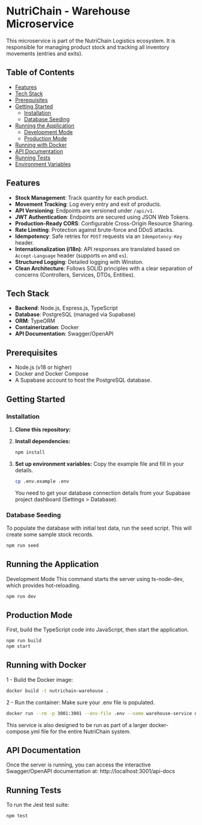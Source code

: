 # NutriChain - Warehouse Microservice

This microservice is part of the NutriChain Logistics ecosystem. It is responsible for managing product stock and tracking all inventory movements (entries and exits).

## Table of Contents

- [Features](#features)
- [Tech Stack](#tech-stack)
- [Prerequisites](#prerequisites)
- [Getting Started](#getting-started)
  - [Installation](#installation)
  - [Database Seeding](#database-seeding)
- [Running the Application](#running-the-application)
  - [Development Mode](#development-mode)
  - [Production Mode](#production-mode)
- [Running with Docker](#running-with-docker)
- [API Documentation](#api-documentation)
- [Running Tests](#running-tests)
- [Environment Variables](#environment-variables)

## Features

- **Stock Management**: Track quantity for each product.
- **Movement Tracking**: Log every entry and exit of products.
- **API Versioning**: Endpoints are versioned under `/api/v1`.
- **JWT Authentication**: Endpoints are secured using JSON Web Tokens.
- **Production-Ready CORS**: Configurable Cross-Origin Resource Sharing.
- **Rate Limiting**: Protection against brute-force and DDoS attacks.
- **Idempotency**: Safe retries for `POST` requests via an `Idempotency-Key` header.
- **Internationalization (i18n)**: API responses are translated based on `Accept-Language` header (supports `en` and `es`).
- **Structured Logging**: Detailed logging with Winston.
- **Clean Architecture**: Follows SOLID principles with a clear separation of concerns (Controllers, Services, DTOs, Entities).

## Tech Stack

- **Backend**: Node.js, Express.js, TypeScript
- **Database**: PostgreSQL (managed via Supabase)
- **ORM**: TypeORM
- **Containerization**: Docker
- **API Documentation**: Swagger/OpenAPI

## Prerequisites

- Node.js (v18 or higher)
- Docker and Docker Compose
- A Supabase account to host the PostgreSQL database.

## Getting Started

### Installation

1.  **Clone this repository:**

2.  **Install dependencies:**
    ```bash
    npm install
    ```

3.  **Set up environment variables:**
    Copy the example file and fill in your details.
    ```bash
    cp .env.example .env
    ```
    You need to get your database connection details from your Supabase project dashboard (Settings > Database).

### Database Seeding

To populate the database with initial test data, run the seed script. This will create some sample stock records.

```bash
npm run seed
```

## Running the Application
Development Mode
This command starts the server using ts-node-dev, which provides hot-reloading.
```bash
npm run dev
```

## Production Mode
First, build the TypeScript code into JavaScript, then start the application.
```bash
npm run build
npm start
```

## Running with Docker

1 - Build the Docker image:
```bash
docker build -t nutrichain-warehouse .
```
2 - Run the container:
Make sure your .env file is populated.
```bash
docker run --rm -p 3001:3001 --env-file .env --name warehouse-service nutrichain-warehouse
```

This service is also designed to be run as part of a larger docker-compose.yml file for the entire NutriChain system.
## API Documentation
Once the server is running, you can access the interactive Swagger/OpenAPI documentation at:
http://localhost:3001/api-docs

## Running Tests
To run the Jest test suite:
```bash
npm test
```